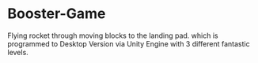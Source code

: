 # Booster-Game
Flying rocket through moving blocks to the landing pad.
which is programmed to Desktop Version via Unity Engine with 3 different fantastic levels.
